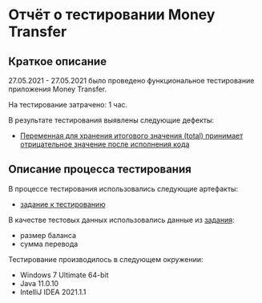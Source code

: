 # Отчёт о тестировании Money Transfer

## Краткое описание

27.05.2021 - 27.05.2021 было проведено функциональное тестирование приложения Money Transfer.

На тестирование затрачено: 1 час.

В результате тестирования выявлены следующие дефекты:
* [Переменная для хранения итогового значения (total) принимает отрицательное значение после исполнения кода](https://github.com/sanyaminkin/java-1.2.1/issues/1)


## Описание процесса тестирования

В процессе тестирования использовались следующие артефакты:
* [задание к тестированию](https://github.com/netology-code/javaqa-homeworks/tree/master/programming)


В качестве тестовых данных использовались данные из [задания](https://github.com/netology-code/javaqa-homeworks/tree/master/programming):
* размер баланса
* сумма перевода


Тестирование производилось в следующем окружении:
* Windows 7 Ultimate 64-bit
* Java 11.0.10
* IntelliJ IDEA 2021.1.1

